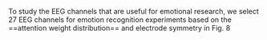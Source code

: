 To study the EEG channels that are useful for emotional
research, we select 27 EEG channels for emotion recognition
experiments based on the ==attention weight distribution== and
electrode symmetry in Fig. 8